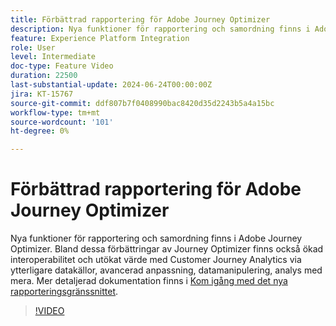 ```yaml
---
title: Förbättrad rapportering för Adobe Journey Optimizer
description: Nya funktioner för rapportering och samordning finns i Adobe Journey Optimizer. Bland dessa förbättringar av Journey Optimizer finns också ökad interoperabilitet och utökat värde med Customer Journey Analytics via ytterligare datakällor, avancerad anpassning, datamanipulering, analys med mera.
feature: Experience Platform Integration
role: User
level: Intermediate
doc-type: Feature Video
duration: 22500
last-substantial-update: 2024-06-24T00:00:00Z
jira: KT-15767
source-git-commit: ddf807b7f0408990bac8420d35d2243b5a4a15bc
workflow-type: tm+mt
source-wordcount: '101'
ht-degree: 0%

---
```



# Förbättrad rapportering för Adobe Journey Optimizer

Nya funktioner för rapportering och samordning finns i Adobe Journey Optimizer. Bland dessa förbättringar av Journey Optimizer finns också ökad interoperabilitet och utökat värde med Customer Journey Analytics via ytterligare datakällor, avancerad anpassning, datamanipulering, analys med mera. Mer detaljerad dokumentation finns i [Kom igång med det nya rapporteringsgränssnittet](https://experienceleague.adobe.com/en/docs/journey-optimizer/using/channel-report/report-gs-cja).

>[!VIDEO](https://video.tv.adobe.com/v/3430413/?learn=on)
